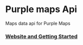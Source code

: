 # Purple maps Api

Maps data api for Purple Maps

### [Website and Getting Started](https://siddacool.github.io/purple-maps/#/)
